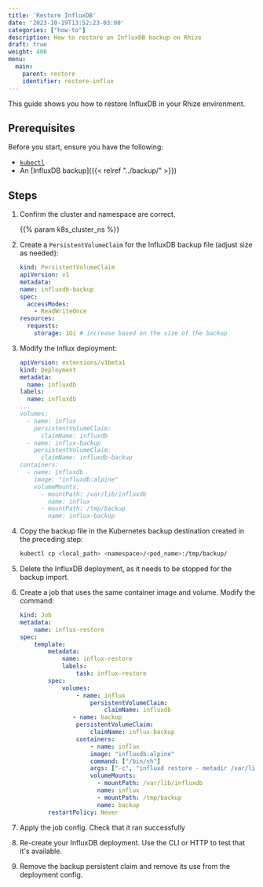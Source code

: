 ```yaml
---
title: 'Restore InfluxDB'
date: '2023-10-19T13:52:23-03:00'
categories: ["how-to"]
description: How to restore an InfluxDB backup on Rhize
draft: true
weight: 400
menu:
  main:
    parent: restore
    identifier: restore-influx
---
```



This guide shows you how to restore InfluxDB in your Rhize environment.

## Prerequisites

Before you start, ensure you have the following:

- [`kubectl`](https://kubernetes.io/docs/tasks/tools/)
- An [InfluxDB backup]({{< relref "../backup/" >}})

## Steps

1. Confirm the cluster and namespace are correct.

    {{% param k8s_cluster_ns %}}

1.  Create a `PersistentVolumeClaim` for the InfluxDB backup file
(adjust size as needed):

    ```yaml
    kind: PersistentVolumeClaim
    apiVersion: v1
    metadata:
    name: influxdb-backup
    spec:
      accessModes:
        - ReadWriteOnce
    resources:
      requests:
        storage: 1Gi # increase based on the size of the backup
    ```

1. Modify the Influx deployment:

    ```yaml
    apiVersion: extensions/v1beta1
    kind: Deployment
    metadata:
      name: influxdb
    labels:
      name: influxdb
    ...
    volumes:
      - name: influx
        persistentVolumeClaim:
          claimName: influxdb
      - name: influx-backup
        persistentVolumeClaim:
          claimName: influxdb-backup
    containers:
      - name: influxdb
        image: "influxdb:alpine"
        volumeMounts:
          - mountPath: /var/lib/influxdb
            name: influx
          - mountPath: /tmp/backup
            name: influx-backup
     ```

1. Copy the backup file in the Kubernetes backup destination created in the preceding step:

     ```bash
     kubectl cp <local_path> <namespace>/<pod_name>:/tmp/backup/
     ```

1. Delete the InfluxDB deployment, as it needs to be stopped for the backup import.
1. Create a job that uses the same container image and volume. Modify the command:

    ```yaml
    kind: Job
    metadata:
        name: influx-restore
    spec:
        template:
            metadata:
                name: influx-restore
                labels:
                    task: influx-restore
            spec:
                volumes:
                    - name: influx
                        persistentVolumeClaim:
                            claimName: influxdb
                   - name: backup
                    persistentVolumeClaim:
                        claimName: influx-backup
                    containers:
                        - name: influx
                        image: "influxdb:alpine"
                        command: ["/bin/sh"]
                        args: ["-c", "influxd restore - metadir /var/lib/influxdb/meta -database <your_db_here> -datadir /var/lib/influxdb/data /tmp/backup/"]
                        volumeMounts:
                          - mountPath: /var/lib/influxdb
                          name: influx
                          - mountPath: /tmp/backup
                          name: backup
            restartPolicy: Never
    ```

1. Apply the job config. Check that it ran successfully

1. Re-create your InfluxDB deployment. Use the CLI or HTTP to test that it's available.
1. Remove the backup persistent claim and remove its use from the deployment config.
